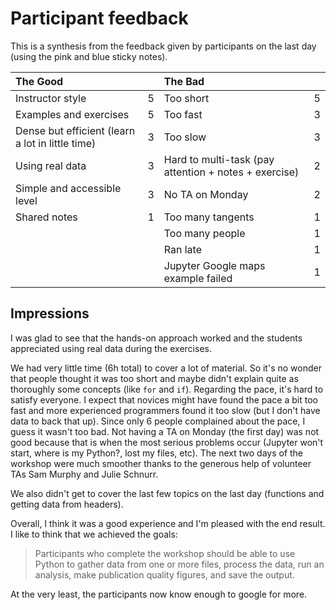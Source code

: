 # Participant feedback

This is a synthesis from the feedback given by participants on the last day
(using the pink and blue sticky notes).

| The Good |  | The Bad |  |
|:---------|:--:|:----------|:--:|
|Instructor style | 5 | Too short |	5 |
|Examples and exercises | 5 | Too fast | 3 |
|Dense but efficient (learn a lot in little time) |	3 | Too slow | 3 |
|Using real data| 3	| Hard to multi-task (pay attention + notes + exercise) | 2 |
|Simple and accessible level | 3 | No TA on Monday | 2 |
|Shared notes | 1| Too many tangents | 1 |
|     |  | Too many people | 1 |
|     |  | Ran late	| 1 |
|     |  | Jupyter Google maps example failed | 1 |

## Impressions

I was glad to see that the hands-on approach worked and the students
appreciated using real data during the exercises.

We had very little time (6h total) to cover a lot of material.  So it's no
wonder that people thought it was too short and maybe didn't explain quite as
thoroughly some concepts (like `for` and `if`).  Regarding the pace, it's hard
to satisfy everyone.  I expect that novices might have found the pace a bit too
fast and more experienced programmers found it too slow (but I don't have data
to back that up).  Since only 6 people complained about the pace, I guess it
wasn't too bad.  Not having a TA on Monday (the first day) was not good because
that is when the most serious problems occur (Jupyter won't start, where is my
Python?, lost my files, etc).  The next two days of the workshop were much
smoother thanks to the generous help of volunteer TAs Sam Murphy and Julie
Schnurr.

We also didn't get to cover the last few topics on the last day (functions and
getting data from headers).

Overall, I think it was a good experience and I'm pleased with the end result.
I like to think that we achieved the goals:

> Participants who complete the workshop should be able to use Python to gather
> data from one or more files, process the data, run an analysis, make
> publication quality figures, and save the output.

At the very least, the participants now know enough to google for more.
